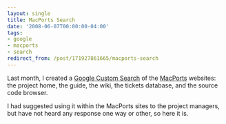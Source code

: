 ```yaml
---
layout: single
title: MacPorts Search
date: '2008-06-07T00:00:00-04:00'
tags:
- google
- macports
- search
redirect_from: /post/171927861665/macports-search
---
```

<p>Last month, I created a <a href="http://www.google.com/coop/cse?cx=011837386708472035020:5lqtx6zp3qw">Google Custom Search</a> of the <a href="http://www.macports.org/">MacPorts</a> websites: the project home, the  guide, the wiki, the tickets database, and the source code browser.</p>

<p>I had suggested using it within the MacPorts sites to the project managers, but have not heard any response one way or other, so here it is.</p>
